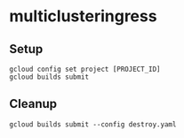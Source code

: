# multiclusteringress

## Setup
```
gcloud config set project [PROJECT_ID]
gcloud builds submit
```

## Cleanup
```
gcloud builds submit --config destroy.yaml
```
